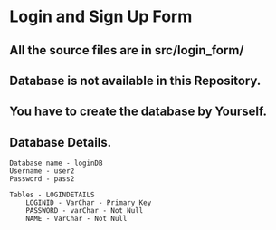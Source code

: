 # Login and Sign Up Form

## All the source files are in src/login_form/

## Database is not available in this Repository.
## You have to create the database by Yourself.

## Database Details.
	Database name - loginDB
	Username - user2
	Password - pass2

	Tables - LOGINDETAILS
		LOGINID - VarChar - Primary Key
		PASSWORD - varChar - Not Null
		NAME - VarChar - Not Null